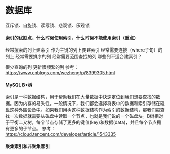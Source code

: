 # 数据库

互斥锁、自旋锁、读写锁、悲观锁、乐观锁


#### 索引的优缺点，什么时候使用索引，什么时候不能使用索引（重点）
经常搜索的列上建索引
作为主键的列上要建索引
经常需要连接（where子句）的列上
经常需要排序的列
经常需要范围查找的列
哪些列不适合建索引？

很少查询的列
更新很频繁的列
参考：https://www.cnblogs.com/wezheng/p/8399305.html

#### MySQL B+树
索引是一种数据结构，用于帮助我们在大量数据中快速定位到我们想要查找的数据。因为内存的易失性。一般情况下，我们都会选择将表中的数据和索引存储在磁盘这种外围设备中。如果我们用树这种数据结构作为索引的数据结构，那我们每查找一次数据就需要从磁盘中读取一个节点，也就是我们说的一个磁盘块。B树相对于平衡二叉树，每个节点存储了更多的键值(key)和数据(data)，并且每个节点拥有更多的子节点。
参考：https://cloud.tencent.com/developer/article/1543335


#### 聚集索引和非聚集索引
